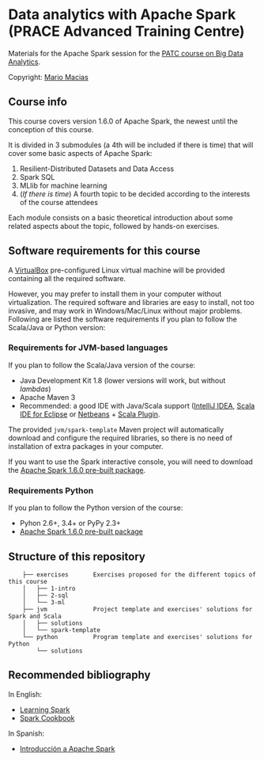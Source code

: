 # Data analytics with Apache Spark (PRACE Advanced Training Centre)

Materials for the Apache Spark session for the [PATC course on Big Data Analytics](http://www.bsc.es/big-data-analytics).

Copyright: [Mario Macias](http://macias.info)

## Course info

This course covers version 1.6.0 of Apache Spark, the newest until the conception of this course.

It is divided in 3 submodules (a 4th will be included if there is time) that will cover some basic aspects of Apache Spark:

1. Resilient-Distributed Datasets and Data Access
2. Spark SQL
3. MLlib for machine learning
4. (_If there is time_) A fourth topic to be decided according to the interests of the course attendees

Each module consists on a basic theoretical introduction about some related aspects about the topic, followed by
hands-on exercises.

## Software requirements for this course

A [VirtualBox](http://www.virtualbox.org) pre-configured Linux virtual machine will be provided containing all the required
software.

However, you may prefer to install them in your computer without virtualization. The required software and libraries
are easy to install, not too invasive, 
and may work in Windows/Mac/Linux without major problems. Following are listed the software requirements if you plan
to follow the Scala/Java or Python version:

### Requirements for JVM-based languages

If you plan to follow the Scala/Java version of the course:

* Java Development Kit 1.8 (lower versions will work, but without _lambdas_)
* Apache Maven 3
* Recommended: a good IDE with Java/Scala support ([IntelliJ IDEA](https://www.jetbrains.com/idea/),
[Scala IDE for Eclipse](http://scala-ide.org/) or [Netbeans](http://www.netbeans.org) + [Scala Plugin](https://github.com/dcaoyuan/nbscala).

The provided `jvm/spark-template` Maven project will automatically download and configure the required libraries, so there
is no need of installation of extra packages in your computer.

If you want to use the Spark interactive console, you will need to download the [Apache Spark 1.6.0 pre-built package](http://www.apache.org/dyn/closer.lua/spark/spark-1.6.0/spark-1.6.0.tgz).

### Requirements Python

If you plan to follow the Python version of the course:

* Pyhon 2.6+, 3.4+ or PyPy 2.3+
* [Apache Spark 1.6.0 pre-built package](http://www.apache.org/dyn/closer.lua/spark/spark-1.6.0/spark-1.6.0.tgz)

## Structure of this repository

        ├── exercises		Exercises proposed for the different topics of this course
        │   ├── 1-intro
        │   ├── 2-sql
        │   └── 3-ml
        ├── jvm				Project template and exercises' solutions for Spark and Scala
        │   ├── solutions	
        │   └── spark-template
        └── python			Program template and exercises' solutions for Python
            └── solutions
         
## Recommended bibliography

In English:

* [Learning Spark](http://shop.oreilly.com/product/0636920028512.do)
* [Spark Cookbook](https://www.packtpub.com/big-data-and-business-intelligence/spark-cookbook)
	
In Spanish:

* [Introducción a Apache Spark](http://www.sparkbarcelona.es/)